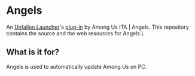# Angels
An [Unfallen Launcher](https://bit.ly/UnfallenLauncher)'s [plug-in](https://bit.ly/UnfallenLauncherPlugin) by Among Us ITA | Angels. This repository contains the source and the web resources for Angels.\

## What is it for?
Angels is used to automatically update Among Us on PC.

